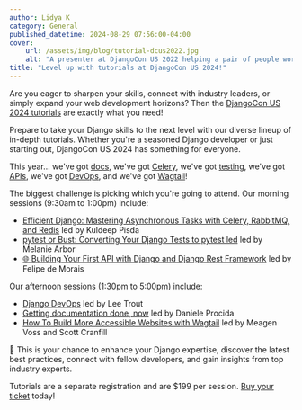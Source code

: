 ```yaml
---
author: Lidya K
category: General
published_datetime: 2024-08-29 07:56:00-04:00
cover:
    url: /assets/img/blog/tutorial-dcus2022.jpg
    alt: "A presenter at DjangoCon US 2022 helping a pair of people working at their laptop. There are several other people in the background at their desks working on laptops."
title: "Level up with tutorials at DjangoCon US 2024!"
---
```


Are you eager to sharpen your skills, connect with industry leaders, or simply expand your web development horizons? Then the [DjangoCon US 2024 tutorials](/schedule/#Day-1) are exactly what you need!

Prepare to take your Django skills to the next level with our diverse lineup of in-depth tutorials. Whether you're a seasoned Django developer or just starting out, DjangoCon US 2024 has something for everyone.

This year...
we've got [docs](/tutorials/getting-documentation-done-now/),
we've got [Celery](/tutorials/efficient-django-mastering-asynchronous-tasks-with-celery-rabbitmq-and-redis/),
we've got [testing](/tutorials/pytest-or-bust-converting-your-django-tests-to-pytest/),
we've got [APIs](/tutorials/building-your-first-api-with-django-and-django-rest-framework/),
we've got [DevOps](/tutorials/django-devops/),
and we've got [Wagtail](/tutorials/how-to-build-more-accessible-websites-with-wagtail/)!

The biggest challenge is picking which you're going to attend. Our morning sessions (9:30am to 1:00pm) include:

- [Efficient Django: Mastering Asynchronous Tasks with Celery, RabbitMQ, and Redis](/tutorials/efficient-django-mastering-asynchronous-tasks-with-celery-rabbitmq-and-redis/) led by Kuldeep Pisda
- [pytest or Bust: Converting Your Django Tests to pytest led](/tutorials/pytest-or-bust-converting-your-django-tests-to-pytest/) led by Melanie Arbor
- [🌐 Building Your First API with Django and Django Rest Framework](/tutorials/building-your-first-api-with-django-and-django-rest-framework/) led by Felipe de Morais

Our afternoon sessions (1:30pm to 5:00pm) include:
- [Django DevOps](/tutorials/django-devops/) led by Lee Trout
- [Getting documentation done, now](/tutorials/getting-documentation-done-now/) led by Daniele Procida
- [How To Build More Accessible Websites with Wagtail](/tutorials/how-to-build-more-accessible-websites-with-wagtail/) led by Meagen Voss and Scott Cranfill

🚀 This is your chance to enhance your Django expertise, discover the latest best practices, connect with fellow developers, and gain insights from top industry experts.

Tutorials are a separate registration and are $199 per session. [Buy your ticket](https://ti.to/defna/djangocon-us-2024) today!
